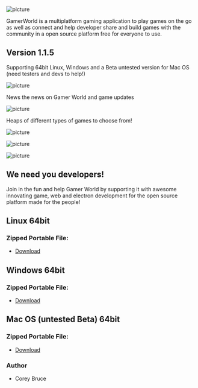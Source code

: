 ![picture](https://i.ibb.co/yyJKh5Y/gwlogo3.png)

GamerWorld is a multiplatform gaming application to play games on the go as well as connect and help developer share and build games with the community in a open source platform free for everyone to use.



## Version 1.1.5

Supporting 64bit Linux, Windows and a Beta untested version for Mac OS (need testers and devs to help!)

![picture](https://gamerworld.netlify.com/images/other/GW-preview2.png)

News the news on Gamer World and game updates

![picture](https://imgur.com/Q5SmHh6.png)

Heaps of different types of games to choose from!

![picture](https://i.imgur.com/BijsMEB.png)

![picture](https://imgur.com/kSxG9Ca.png)

![picture](https://i.imgur.com/7uNbMb8.jpg)

## We need you developers!

Join in the fun and help Gamer World by supporting it with awesome innovating game, web and electron development for the open source platform made for the people!

 ## Linux 64bit

 ### Zipped Portable File:
 - [Download](https://gitlab.com/gamerworld/gw-binaries/raw/master/GamerWorld-linux-x64.tar.gz)


 ## Windows 64bit

 ### Zipped Portable File:
 - [Download](https://gitlab.com/gamerworld/gw-binaries/raw/master/GamerWorld-win32-x64.zip)

 ## Mac OS (untested Beta) 64bit

 ###  Zipped Portable File:
 - [Download](https://gitlab.com/gamerworld/gw-binaries/raw/master/GamerWorld-darwin-x64.zip)



 ### Author
  * Corey Bruce
